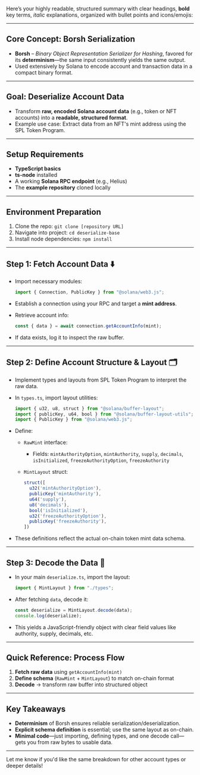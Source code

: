 Here’s your highly readable, structured summary with clear headings, **bold** key terms, *italic* explanations, organized with bullet points and icons/emojis:

---

## Core Concept: Borsh Serialization

* **Borsh** – *Binary Object Representation Serializer for Hashing*, favored for its **determinism**—the same input consistently yields the same output.
* Used extensively by Solana to encode account and transaction data in a compact binary format.

---

## Goal: Deserialize Account Data

* Transform **raw, encoded Solana account data** (e.g., token or NFT accounts) into a **readable, structured format**.
* Example use case: Extract data from an NFT's mint address using the SPL Token Program.

---

## Setup Requirements

* **TypeScript basics**
* **ts-node** installed
* A working **Solana RPC endpoint** (e.g., Helius)
* The **example repository** cloned locally

---

## Environment Preparation

1. Clone the repo: `git clone [repository URL]`
2. Navigate into project: `cd deserialize-base`
3. Install node dependencies: `npm install`

---

## Step 1: Fetch Account Data  ⬇️

* Import necessary modules:

  ```ts
  import { Connection, PublicKey } from "@solana/web3.js";
  ```
* Establish a connection using your RPC and target a **mint address**.
* Retrieve account info:

  ```ts
  const { data } = await connection.getAccountInfo(mint);
  ```
* If data exists, log it to inspect the raw buffer.

---

## Step 2: Define Account Structure & Layout  🗂️

* Implement types and layouts from SPL Token Program to interpret the raw data.
* In `types.ts`, import layout utilities:

  ```ts
  import { u32, u8, struct } from "@solana/buffer-layout";
  import { publicKey, u64, bool } from "@solana/buffer-layout-utils";
  import { PublicKey } from "@solana/web3.js";
  ```
* Define:

  * `RawMint` interface:

    * Fields: `mintAuthorityOption`, `mintAuthority`, `supply`, `decimals`, `isInitialized`, `freezeAuthorityOption`, `freezeAuthority`
  * `MintLayout` struct:

    ```ts
    struct([
      u32('mintAuthorityOption'),
      publicKey('mintAuthority'),
      u64('supply'),
      u8('decimals'),
      bool('isInitialized'),
      u32('freezeAuthorityOption'),
      publicKey('freezeAuthority'),
    ])
    ```
* These definitions reflect the actual on-chain token mint data schema.

---

## Step 3: Decode the Data  🧩

* In your main `deserialize.ts`, import the layout:

  ```ts
  import { MintLayout } from "./types";
  ```
* After fetching `data`, decode it:

  ```ts
  const deserialize = MintLayout.decode(data);
  console.log(deserialize);
  ```
* This yields a JavaScript-friendly object with clear field values like authority, supply, decimals, etc.

---

## Quick Reference: Process Flow

1. **Fetch raw data** using `getAccountInfo(mint)`
2. **Define schema** (`RawMint` + `MintLayout`) to match on-chain format
3. **Decode** -> transform raw buffer into structured object

---

## Key Takeaways

* **Determinism** of Borsh ensures reliable serialization/deserialization.
* **Explicit schema definition** is essential; use the same layout as on-chain.
* **Minimal code**—just importing, defining types, and one decode call—gets you from raw bytes to usable data.

---

Let me know if you'd like the same breakdown for other account types or deeper details!
